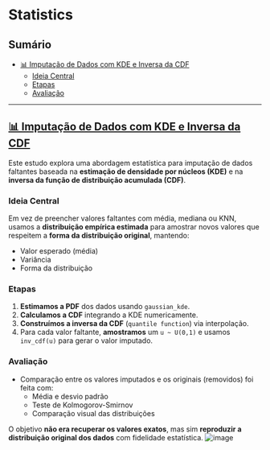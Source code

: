 # Statistics


## Sumário

- [📊 Imputação de Dados com KDE e Inversa da CDF](#-imputação-de-dados-com-kde-e-inversa-da-cdf-sample-from-distributionipynb)
  - [Ideia Central](#ideia-central)
  - [Etapas](#etapas)
  - [Avaliação](#avaliação)

---

## [📊 Imputação de Dados com KDE e Inversa da CDF](#-imputação-de-dados-com-kde-e-inversa-da-cdf-sample-from-distributionipynb)


Este estudo explora uma abordagem estatística para imputação de dados faltantes baseada na **estimação de densidade por núcleos (KDE)** e na **inversa da função de distribuição acumulada (CDF)**.

### Ideia Central

Em vez de preencher valores faltantes com média, mediana ou KNN, usamos a **distribuição empírica estimada** para amostrar novos valores que respeitem a **forma da distribuição original**, mantendo:

- Valor esperado (média)
- Variância
- Forma da distribuição

### Etapas

1. **Estimamos a PDF** dos dados usando `gaussian_kde`.
2. **Calculamos a CDF** integrando a KDE numericamente.
3. **Construímos a inversa da CDF** (`quantile function`) via interpolação.
4. Para cada valor faltante, **amostramos** um `u ~ U(0,1)` e usamos `inv_cdf(u)` para gerar o valor imputado.

### Avaliação

- Comparação entre os valores imputados e os originais (removidos) foi feita com:
  - Média e desvio padrão
  - Teste de Kolmogorov-Smirnov
  - Comparação visual das distribuições

O objetivo **não era recuperar os valores exatos**, mas sim **reproduzir a distribuição original dos dados** com fidelidade estatística.
![image](https://github.com/user-attachments/assets/316c12cd-6d2d-467a-a4ed-d50dc07ea822)
